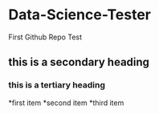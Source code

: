 # Data-Science-Tester
First Github Repo Test
## this is a secondary heading
### this is a tertiary heading

*first item
*second item
*third item
